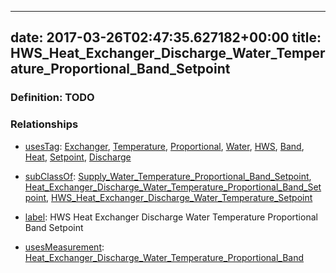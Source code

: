 
---
date: 2017-03-26T02:47:35.627182+00:00
title: HWS_Heat_Exchanger_Discharge_Water_Temperature_Proportional_Band_Setpoint
---
### Definition: TODO

### Relationships

* [usesTag](https://brickschema.org/schema/1.0/BrickFrame#usesTag): [Exchanger](https://brickschema.org/schema/1.0/BrickTag#Exchanger), [Temperature](https://brickschema.org/schema/1.0/BrickTag#Temperature), [Proportional](https://brickschema.org/schema/1.0/BrickTag#Proportional), [Water](https://brickschema.org/schema/1.0/BrickTag#Water), [HWS](https://brickschema.org/schema/1.0/BrickTag#HWS), [Band](https://brickschema.org/schema/1.0/BrickTag#Band), [Heat](https://brickschema.org/schema/1.0/BrickTag#Heat), [Setpoint](https://brickschema.org/schema/1.0/BrickTag#Setpoint), [Discharge](https://brickschema.org/schema/1.0/BrickTag#Discharge)

* [subClassOf](http://www.w3.org/2000/01/rdf-schema#subClassOf): [Supply_Water_Temperature_Proportional_Band_Setpoint](https://brickschema.org/schema/1.0/Brick#Supply_Water_Temperature_Proportional_Band_Setpoint), [Heat_Exchanger_Discharge_Water_Temperature_Proportional_Band_Setpoint](https://brickschema.org/schema/1.0/Brick#Heat_Exchanger_Discharge_Water_Temperature_Proportional_Band_Setpoint), [HWS_Heat_Exchanger_Discharge_Water_Temperature_Setpoint](https://brickschema.org/schema/1.0/Brick#HWS_Heat_Exchanger_Discharge_Water_Temperature_Setpoint)

* [label](http://www.w3.org/2000/01/rdf-schema#label): HWS Heat Exchanger Discharge Water Temperature Proportional Band Setpoint

* [usesMeasurement](https://brickschema.org/schema/1.0/BrickFrame#usesMeasurement): [Heat_Exchanger_Discharge_Water_Temperature_Proportional_Band](https://brickschema.org/schema/1.0/Brick#Heat_Exchanger_Discharge_Water_Temperature_Proportional_Band)
